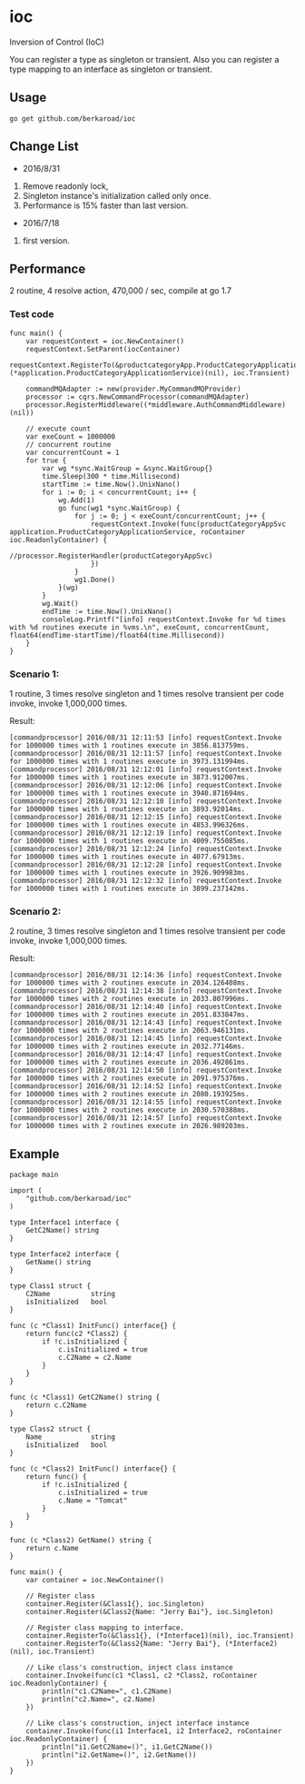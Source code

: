 # ioc

Inversion of Control (IoC)

You can register a type as singleton or transient.
Also you can register a type mapping to an interface as singleton or transient.


## Usage

    go get github.com/berkaroad/ioc

## Change List

* 2016/8/31
1. Remove readonly lock,
2. Singleton instance's initialization called only once.
3. Performance is 15% faster than last version.

* 2016/7/18
1. first version.


## Performance

2 routine, 4 resolve action, 470,000 / sec,  compile at go 1.7

### Test code

    func main() {
        var requestContext = ioc.NewContainer()
        requestContext.SetParent(iocContainer)
        requestContext.RegisterTo(&productcategoryApp.ProductCategoryApplicationServiceImpl{}, (*application.ProductCategoryApplicationService)(nil), ioc.Transient)

        commandMQAdapter := new(provider.MyCommandMQProvider)
        processor := cqrs.NewCommandProcessor(commandMQAdapter)
        processor.RegisterMiddleware((*middleware.AuthCommandMiddleware)(nil))

        // execute count
        var exeCount = 1000000
        // concurrent routine
        var concurrentCount = 1
        for true {
            var wg *sync.WaitGroup = &sync.WaitGroup{}
            time.Sleep(300 * time.Millisecond)
            startTime := time.Now().UnixNano()
            for i := 0; i < concurrentCount; i++ {
                wg.Add(1)
                go func(wg1 *sync.WaitGroup) {
                    for j := 0; j < exeCount/concurrentCount; j++ {
                        requestContext.Invoke(func(productCategoryAppSvc application.ProductCategoryApplicationService, roContainer ioc.ReadonlyContainer) {
                            //processor.RegisterHandler(productCategoryAppSvc)
                        })
                    }
                    wg1.Done()
                }(wg)
            }
            wg.Wait()
            endTime := time.Now().UnixNano()
            consoleLog.Printf("[info] requestContext.Invoke for %d times with %d routines execute in %vms.\n", exeCount, concurrentCount, float64(endTime-startTime)/float64(time.Millisecond))
        }
    }

### Scenario 1:

1 routine, 3 times resolve singleton and 1 times resolve transient per code invoke, invoke 1,000,000 times.

Result:

    [commandprocessor] 2016/08/31 12:11:53 [info] requestContext.Invoke for 1000000 times with 1 routines execute in 3856.813759ms.
    [commandprocessor] 2016/08/31 12:11:57 [info] requestContext.Invoke for 1000000 times with 1 routines execute in 3973.131994ms.
    [commandprocessor] 2016/08/31 12:12:01 [info] requestContext.Invoke for 1000000 times with 1 routines execute in 3873.912007ms.
    [commandprocessor] 2016/08/31 12:12:06 [info] requestContext.Invoke for 1000000 times with 1 routines execute in 3940.871694ms.
    [commandprocessor] 2016/08/31 12:12:10 [info] requestContext.Invoke for 1000000 times with 1 routines execute in 3893.92014ms.
    [commandprocessor] 2016/08/31 12:12:15 [info] requestContext.Invoke for 1000000 times with 1 routines execute in 4853.996326ms.
    [commandprocessor] 2016/08/31 12:12:19 [info] requestContext.Invoke for 1000000 times with 1 routines execute in 4009.755085ms.
    [commandprocessor] 2016/08/31 12:12:24 [info] requestContext.Invoke for 1000000 times with 1 routines execute in 4077.67913ms.
    [commandprocessor] 2016/08/31 12:12:28 [info] requestContext.Invoke for 1000000 times with 1 routines execute in 3926.909983ms.
    [commandprocessor] 2016/08/31 12:12:32 [info] requestContext.Invoke for 1000000 times with 1 routines execute in 3899.237142ms.

### Scenario 2:

2 routine, 3 times resolve singleton and 1 times resolve transient per code invoke, invoke 1,000,000 times.

Result:

    [commandprocessor] 2016/08/31 12:14:36 [info] requestContext.Invoke for 1000000 times with 2 routines execute in 2034.126408ms.
    [commandprocessor] 2016/08/31 12:14:38 [info] requestContext.Invoke for 1000000 times with 2 routines execute in 2033.807996ms.
    [commandprocessor] 2016/08/31 12:14:40 [info] requestContext.Invoke for 1000000 times with 2 routines execute in 2051.833847ms.
    [commandprocessor] 2016/08/31 12:14:43 [info] requestContext.Invoke for 1000000 times with 2 routines execute in 2063.946131ms.
    [commandprocessor] 2016/08/31 12:14:45 [info] requestContext.Invoke for 1000000 times with 2 routines execute in 2032.77146ms.
    [commandprocessor] 2016/08/31 12:14:47 [info] requestContext.Invoke for 1000000 times with 2 routines execute in 2036.492861ms.
    [commandprocessor] 2016/08/31 12:14:50 [info] requestContext.Invoke for 1000000 times with 2 routines execute in 2091.975376ms.
    [commandprocessor] 2016/08/31 12:14:52 [info] requestContext.Invoke for 1000000 times with 2 routines execute in 2080.193925ms.
    [commandprocessor] 2016/08/31 12:14:55 [info] requestContext.Invoke for 1000000 times with 2 routines execute in 2030.570388ms.
    [commandprocessor] 2016/08/31 12:14:57 [info] requestContext.Invoke for 1000000 times with 2 routines execute in 2026.989203ms.

## Example

    package main

    import (
        "github.com/berkaroad/ioc"
    )

    type Interface1 interface {
        GetC2Name() string
    }

    type Interface2 interface {
        GetName() string
    }

    type Class1 struct {
        C2Name          string
        isInitialized   bool
    }

    func (c *Class1) InitFunc() interface{} {
        return func(c2 *Class2) {
            if !c.isInitialized {
                c.isInitialized = true
                c.C2Name = c2.Name
            }
        }
    }

    func (c *Class1) GetC2Name() string {
        return c.C2Name
    }

    type Class2 struct {
        Name            string
        isInitialized   bool
    }

    func (c *Class2) InitFunc() interface{} {
        return func() {
            if !c.isInitialized {
                c.isInitialized = true
                c.Name = "Tomcat"
            }
        }
    }

    func (c *Class2) GetName() string {
        return c.Name
    }

    func main() {
        var container = ioc.NewContainer()

        // Register class
        container.Register(&Class1{}, ioc.Singleton)
        container.Register(&Class2{Name: "Jerry Bai"}, ioc.Singleton)

        // Register class mapping to interface.
        container.RegisterTo(&Class1{}, (*Interface1)(nil), ioc.Transient)
        container.RegisterTo(&Class2{Name: "Jerry Bai"}, (*Interface2)(nil), ioc.Transient)

        // Like class's construction, inject class instance
        container.Invoke(func(c1 *Class1, c2 *Class2, roContainer ioc.ReadonlyContainer) {
            println("c1.C2Name=", c1.C2Name)
            println("c2.Name=", c2.Name)
        })

        // Like class's construction, inject interface instance
        container.Invoke(func(i1 Interface1, i2 Interface2, roContainer ioc.ReadonlyContainer) {
            println("i1.GetC2Name=()", i1.GetC2Name())
            println("i2.GetName=()", i2.GetName())
        })
    }